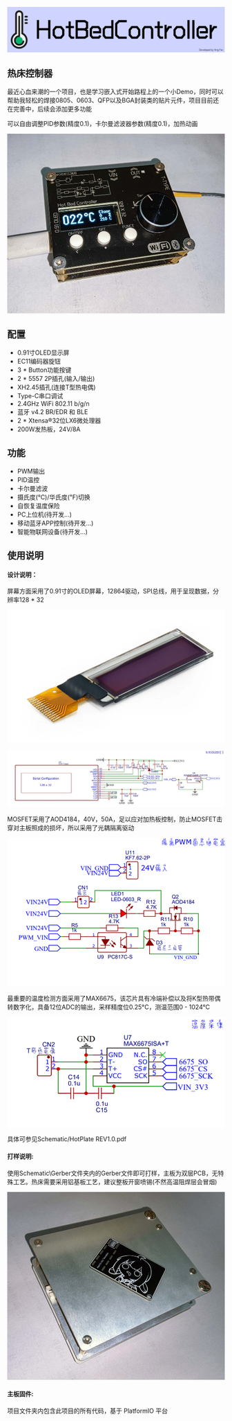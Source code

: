 ![Cover](Image/Cover.png)

## 热床控制器

最近心血来潮的一个项目，也是学习嵌入式开始路程上的一个小Demo，同时可以帮助我轻松的焊接0805、0603、QFP以及BGA封装类的贴片元件，项目目前还在完善中，后续会添加更多功能

可以自由调整PID参数(精度0.1)，卡尔曼滤波器参数(精度0.1)，加热动画

![Controller](Image/Controller.jpg)

## 配置

- 0.91寸OLED显示屏
- EC11编码器旋钮
- 3 * Button功能按键
- 2 * 5557 2P插孔(输入/输出)
- XH2.45插孔(连接T型热电偶)
- Type-C串口调试
- 2.4GHz WiFi 802.11 b/g/n
- 蓝牙 v4.2 BR/EDR 和 BLE
- 2 * Xtensa®32位LX6微处理器
- 200W发热板，24V/8A

## 功能

- PWM输出
- PID温控
- 卡尔曼滤波
- 摄氏度(℃)/华氏度(℉)切换
- 自恢复温度保险
- PC上位机(待开发...)
- 移动蓝牙APP控制(待开发...)
- 智能物联网设备(待开发...)

## 使用说明

#### 设计说明：

屏幕方面采用了0.91寸的OLED屏幕，12864驱动，SPI总线，用于呈现数据，分辨率128 * 32

![0.91OLDE](Image/0.91OLDE.png)

![ScreenDriver](Image/ScreenDriver.jpg)

MOSFET采用了AOD4184，40V，50A，足以应对加热板控制，防止MOSFET击穿对主板照成的损坏，所以采用了光耦隔离驱动

![MOSFET](Image/MOSFET.png)

最重要的温度检测方面采用了MAX6675，该芯片具有冷端补偿以及将K型热带偶转数字化，具备12位ADC的输出，采样精度位0.25°C，测温范围0 - 1024°C

![MAX6675](Image/MAX6675.png)

具体可参见Schematic/HotPlate REV1.0.pdf

#### 打样说明:

使用Schematic\Gerber文件夹内的Gerber文件即可打样，主板为双层PCB，无特殊工艺。热床需要采用铝基板工艺，建议整板开窗喷锡(不然高温阻焊层会冒烟)

![HotBed](Image/HotBed.jpg)

#### 主板固件:

项目文件夹内包含此项目的所有代码，基于 PlatformIO 平台
